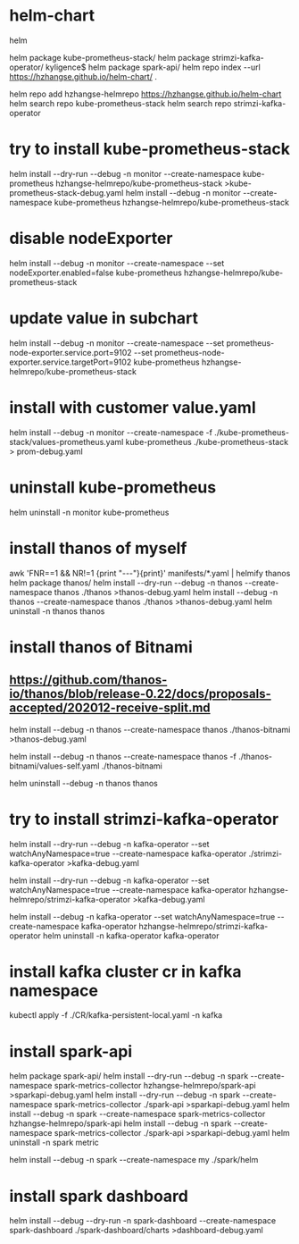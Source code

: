# helm-chart
helm 

helm package kube-prometheus-stack/
helm package strimzi-kafka-operator/
kyligence$ helm package spark-api/
helm repo index --url https://hzhangse.github.io/helm-chart/ .

helm repo add hzhangse-helmrepo https://hzhangse.github.io/helm-chart
helm search repo kube-prometheus-stack
helm search repo strimzi-kafka-operator 
# try to install kube-prometheus-stack
helm install --dry-run --debug -n monitor  --create-namespace  kube-prometheus hzhangse-helmrepo/kube-prometheus-stack >kube-prometheus-stack-debug.yaml 
helm install  --debug -n monitor --create-namespace  kube-prometheus hzhangse-helmrepo/kube-prometheus-stack  

# disable nodeExporter
helm install  --debug -n monitor --create-namespace --set nodeExporter.enabled=false  kube-prometheus hzhangse-helmrepo/kube-prometheus-stack 

# update value in subchart
helm install  --debug -n monitor --create-namespace --set prometheus-node-exporter.service.port=9102  --set prometheus-node-exporter.service.targetPort=9102 kube-prometheus hzhangse-helmrepo/kube-prometheus-stack 

# install with customer value.yaml
helm install  --debug -n monitor --create-namespace -f ./kube-prometheus-stack/values-prometheus.yaml kube-prometheus ./kube-prometheus-stack > prom-debug.yaml

# uninstall kube-prometheus
helm uninstall   -n monitor kube-prometheus
# install thanos of myself
awk 'FNR==1 && NR!=1  {print "---"}{print}' manifests/*.yaml | helmify thanos
helm package thanos/
helm install --dry-run --debug -n thanos --create-namespace thanos ./thanos >thanos-debug.yaml
helm install --debug -n thanos --create-namespace thanos ./thanos >thanos-debug.yaml
helm uninstall   -n thanos thanos
# install thanos of Bitnami
## https://github.com/thanos-io/thanos/blob/release-0.22/docs/proposals-accepted/202012-receive-split.md
helm install --debug -n thanos --create-namespace thanos ./thanos-bitnami >thanos-debug.yaml

helm install --debug  -n thanos --create-namespace thanos -f  ./thanos-bitnami/values-self.yaml ./thanos-bitnami 

helm uninstall --debug -n thanos  thanos             
# try to install strimzi-kafka-operator 

helm install --dry-run --debug -n kafka-operator --set watchAnyNamespace=true --create-namespace kafka-operator ./strimzi-kafka-operator >kafka-debug.yaml

helm install --dry-run --debug -n kafka-operator --set watchAnyNamespace=true --create-namespace kafka-operator hzhangse-helmrepo/strimzi-kafka-operator >kafka-debug.yaml

helm install  --debug -n kafka-operator --set watchAnyNamespace=true  --create-namespace kafka-operator hzhangse-helmrepo/strimzi-kafka-operator
helm uninstall   -n kafka-operator kafka-operator 

# install kafka cluster cr in kafka namespace
kubectl apply -f ./CR/kafka-persistent-local.yaml -n kafka

# install spark-api
helm package spark-api/
helm install --dry-run --debug -n spark --create-namespace spark-metrics-collector hzhangse-helmrepo/spark-api >sparkapi-debug.yaml
helm install --dry-run --debug -n spark --create-namespace spark-metrics-collector ./spark-api >sparkapi-debug.yaml
helm install --debug -n spark --create-namespace spark-metrics-collector hzhangse-helmrepo/spark-api 
helm install  --debug -n spark --create-namespace  spark-metrics-collector ./spark-api >sparkapi-debug.yaml
helm uninstall  -n spark metric

helm install --debug -n spark --create-namespace my ./spark/helm


# install spark dashboard
helm install  --debug --dry-run -n spark-dashboard --create-namespace  spark-dashboard ./spark-dashboard/charts >dashboard-debug.yaml